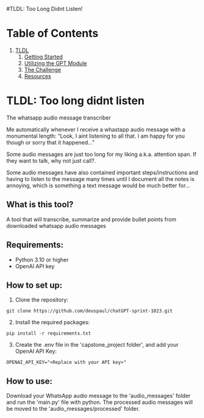 #TLDL: Too Long Didnt Listen!


# Table of Contents

1.  [TLDL](#org544b433)
    1.  [Getting Started](#orgcbe7844)
    2.  [Utilizing the GPT Module](#org9c4e782)
    3.  [The Challenge](#org6f6550d)
    4.  [Resources](#orgf8323f5)



<a id="org544b433"></a>

# TLDL: Too long didnt listen

The whatsapp audio message transcriber

Me automatically whenever I receive a whastapp audio message with a monumental length:
“Look, I aint listening to all that. I am happy for you though or sorry that it happened…”

Some audio messages are just too long for my liking a.k.a. attention span. If they want to talk, why not just call?. 

Some audio messages have also contained important steps/instructions and having to listen to the message many times until I document all the notes is annoying, which is something a text message would be much better for...


<a id="orgcbe7844"></a>

## What is this tool?

A tool that will transcribe, summarize and provide bullet points from downloaded whatsapp audio messages


<a id="org9c4e782"></a>

## Requirements:

- Python 3.10 or higher
- OpenAI API key


<a id="org6f6550d"></a>

## How to set up:

1. Clone the repository:

```git clone https://github.com/deuspaul/chatGPT-sprint-1023.git```

2. Install the required packages:

```pip install -r requirements.txt```

3. Create the .env file in the 'capstone_project folder', and add your OpenAI API Key:

```OPENAI_API_KEY="<Replace with your API key>"```


<a id="orgf8323f5"></a>

## How to use:

Download your WhatsApp audio message to the 'audio_messages' folder and run the 'main.py' file with python.
The processed audio messages will be moved to the 'audio_messages/processed' folder.
